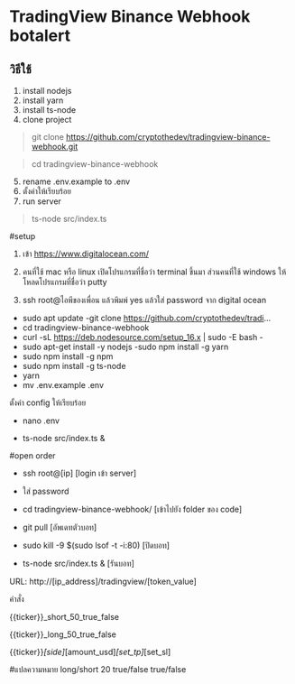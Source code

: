 # TradingView Binance Webhook botalert

## วิธีใช้
1. install nodejs
2. install yarn
3. install ts-node
4. clone project

> git clone https://github.com/cryptothedev/tradingview-binance-webhook.git

> cd tradingview-binance-webhook

5. rename .env.example to .env
6. ตั้งค่าให้เรียบร้อย
7. run server

> ts-node src/index.ts

#setup
1. เข้า https://www.digitalocean.com/

2. คนที่ใช้ mac หรือ linux เปิดโปรแกรมที่ชื่อว่า terminal ขึ้นมา
ส่วนคนที่ใช้ windows ให้โหลดโปรแกรมที่ชื่อว่า putty

3. ssh root@ไอพีของเพื่อน
แล้วพิมพ์ yes
แล้วใส่ password จาก digital ocean

- sudo apt update
-git clone https://github.com/cryptothedev/tradi...
- cd tradingview-binance-webhook
- curl -sL https://deb.nodesource.com/setup_16.x | sudo -E bash -
- sudo apt-get install -y nodejs
-sudo npm install -g yarn
- sudo npm install -g npm
- sudo npm install -g ts-node
- yarn
- mv .env.example .env

ตั้งค่า config ให้เรียบร้อย
- nano .env  

- ts-node src/index.ts &

#open order 

- ssh root@[ip]              [login เข้า server]
- ใส่ password

- cd tradingview-binance-webhook/         [เข้าไปยัง folder ของ code]
- git pull                                                         [อัพเดทตัวบอท]
- sudo kill -9 $(sudo lsof -t -i:80)               [ปิดบอท]
- ts-node src/index.ts &                             [รันบอท]

URL:
http://[ip_address]/tradingview/[token_value]

คำสั่ง

{{ticker}}_short_50_true_false

{{ticker}}_long_50_true_false

{{ticker}}_[side]_[amount_usd]_[set_tp]_[set_sl]

#แปลความหมาย long/short   20       true/false  true/false
